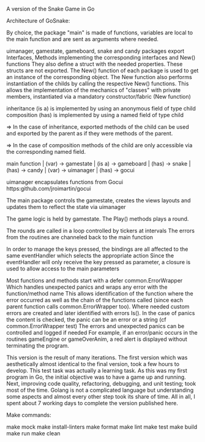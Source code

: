 A version of the Snake Game in Go

Architecture of GoSnake:

By choice, the package "main" is made of functions, variables are local to the main function and are sent as arguments where needed.

uimanager, gamestate, gameboard, snake and candy packages export Interfaces, Methods implementing the corresponding interfaces and New() functions
They also define a struct with the needed properties. These structs are not exported.
The New() function of each package is used to get an instance of the corresponding object.
The New function also performs instantiation of the childs by calling the respective New() functions.
This allows the implementation of the mechanics of "classes" with private members, instantiated via a mandatory constructor/fabric (New function)

inheritance (is a) is implemented by using an anonymous field of type child
composition (has) is implemented by using a named field of type child

=> In the case of inheritance, exported methods of the child can be used and exported by the parent as if they were methods of the parent.

=> In the case of composition methods of the child are only accessible via the corresponding named field.

main function
| (var) ->	gamestate
			| (is a) -> gameboard
					| (has) -> snake
					| (has) -> candy
	| (var) ->	uimanager
				| (has) -> gocui

uimanager encapsulates functions from Gocui https:github.com/jroimartin/gocui

The main package controls the gamestate, creates the views layouts
and updates them to reflect the state via uimanager

The game logic is held by gamestate. The Play() methods plays a round.

The rounds are called in a loop controlled by tickers at intervals
The errors from the routines are channeled back to the main function

In order to manage the keys pressed, the bindings are all affected to the same eventHandler which selects the appropriate action
Since the eventHandler will only receive the key pressed as parameter, a closure is used to allow access to the main parameters

Most functions and methods start with a defer common.ErrorWrapper
Which handles unexpected panics and wraps any error with the function/method name
This allows identification of the function where the error occurred
as well as the chain of the functions called (since each parent function calls common.ErrorWrapper too).
Where needed custom errors are created and later identified with errors Is().
In the case of panics the content is checked, the panic can be an error or a string (cf common.ErrorWrapper test)
The errors and unexpected panics can be controlled and logged if needed
For example, if an error/panic occurs in the routines gameEngine or gameOverAnim, a red alert is displayed without terminating the program.

This version is the result of many iterations. The first version which was aesthetically almost identical to the final version, took a few hours to develop.
This test task was actually a learning task. As this was my first program in Go, the initial objective was to have a game up and running.
Next, improving code quality, refactoring, debugging, and unit testing; took most of the time.  Golang is not a complicated language but understanding some aspects and almost every other step took its share of time. All in all, I spent about 7 working days to complete the version published here.

Make commands:

make mock
make install-linters
make format
make lint
make test
make build
make run
make clean

